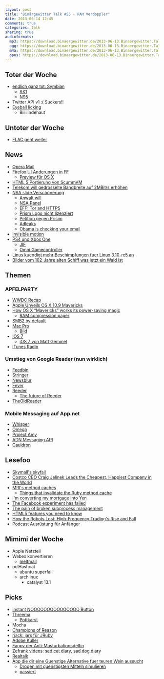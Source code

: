 ```yaml
---
layout: post
title: "Binärgewitter Talk #55 - RAM Verdoppler"
date: 2013-06-14 12:45
comments: true
categories: talk
sharing: true
audioformats:
  mp3: https://download.binaergewitter.de/2013-06-13.Binaergewitter.Talk.55.mp3
  ogg: https://download.binaergewitter.de/2013-06-13.Binaergewitter.Talk.55.ogg
  m4a: https://download.binaergewitter.de/2013-06-13.Binaergewitter.Talk.55.m4a
  opus: https://download.binaergewitter.de/2013-06-13.Binaergewitter.Talk.55.opus
---
```

## Toter der Woche

- [endlich ganz tot: Symbian](http://www.heise.de/newsticker/meldung/Nokia-gibt-Symbian-den-Gnadenschuss-1886995.html)
    * [SX1](http://en.wikipedia.org/wiki/Siemens_SX1)
    * [N95](http://www.amazon.de/gp/product/B000VXLXVG/ref=as_li_ss_tl?ie=UTF8&camp=1638&creative=19454&creativeASIN=B000VXLXVG&linkCode=as2&tag=trektrip)
- Twitter API v1 :( Suckers!!
- [Eyeball licking](http://www.huffingtonpost.com/2013/06/12/eyeball-licking-pinkeye_n_3423985.html)
    * Biiiiiindehaut

## Untoter der Woche

- [FLAC geht weiter](https://xiph.org/flac/changelog.html)

## News

- [Opera Mail](http://www.opera.com/computer/mail)
- [Firefox UI Änderungen in FF](https://wiki.mozilla.org/Firefox/Features/Theme_Refinement_and_Evolution_%28Australis%29)
    * [Preview für OS X](http://people.mozilla.com/~shorlander/files/australis-designSpecs/australis-designSpecs-osx-mainWindow.html)
- [HTML 5 Portierung von ScummVM](http://clb.demon.fi/html5scummvm/)
- [Telekom will gedrosselte Bandbreite auf 2MBit/s erhöhen](http://www.heise.de/newsticker/meldung/Bericht-Telekom-will-DSL-Drossel-auf-2-Mbit-s-lockern-1886747.html)
- [NSA slide Verschönerung](http://fr.slideshare.net/EmilandDC/dear-nsa-let-me-take-care-ou)
    * [Anwalt will](http://www.sun-sentinel.com/news/local/crime/fl-phone-records-fisa-broward-20130612,0,5434900.story)
    * [NSA Panel](https://github.com/goshakkk/nsa_panel)
    * [EFF: Tor and HTTPS](https://www.eff.org/pages/tor-and-https)
    * [Prism Logo nicht lizenziert](http://www.golem.de/news/nsa-prism-logo-verstoesst-gegen-copyright-1306-99799.html)
    * [Petition gegen Prisim](https://www.eff.org/deeplinks/2013/06/86-civil-liberties-groups-and-internet-companies-demand-end-nsa-spying)
    * [Adleaks](http://www.adleaks.org/)
    * [Obama is checking your email](http://obamaischeckingyouremail.tumblr.com/)
- [Invisible motion](http://www.youtube.com/watch?v=G8AVHTsButg)
- [PS4 und Xbox One](http://arstechnica.com/gaming/2013/06/analysis-the-one-two-combo-sony-used-to-knock-microsoft-out-of-e3-2013/)
    - [JIF](http://i.imgur.com/PVxSi1T.gif)
    - [Omni Gamecontroller](http://www.kickstarter.com/projects/1944625487/omni-move-naturally-in-your-favorite-game)
- [Linus kuendigt mehr Beschimpfungen fuer Linux 3.10-rc5 an](http://linux.slashdot.org/story/13/06/09/1236247/linus-torvalds-promises-profanity-over-linux-310-rc5)
- [Bilder vom 102-Jahre alten Schiff was jetzt ein Wald ist](http://www.mymodernmet.com/profiles/blogs/ss-ayrfield-the-floating-forest)

## Themen

### APFELPARTY

- [WWDC Recap](http://arstechnica.com/apple/2013/06/a-wwdc-recap-whats-up-with-ios-7-mavericks-mac-pro-and-itunes-radio/)
- [Apple Unveils OS X 10.9 Mavericks](http://arstechnica.com/apple/2013/06/apple-unveils-os-x-10-9-mavericks/)
- [How OS X “Mavericks” works its power-saving magic](http://arstechnica.com/apple/2013/06/how-os-x-mavericks-works-its-power-saving-magic/)
    * [RAM compression paper](http://terpconnect.umd.edu/~barua/matt-compress-tr.pdf)
- [SMB2 by default](http://arstechnica.com/apple/2013/06/new-os-x-uses-windows-file-sharing-by-default/)
- [Mac Pro](http://arstechnica.com/apple/2013/06/a-critical-look-at-the-new-mac-pro/)
    * [Bild](https://lh5.googleusercontent.com/-r4tMDuud5q8/Ubcdr1fQYBI/AAAAAAAAOdk/exnMsSTf64Y/w433-h612-no/photo.jpg)
- [IOS 7](http://arstechnica.com/apple/2013/06/apple-announces-flatter-sleeker-ios-7/)
    * [iOS 7 von Matt Gemmel](http://mattgemmell.com/2013/06/12/ios-7/)
- [iTunes Radio](http://arstechnica.com/apple/2013/06/apple-steps-to-spotify-and-google-with-itunes-radio/)

### Umstieg von Google Reader (nun wirklich)

- [Feedbin](http://feedbin.me)
- [Stringer](https://github.com/swanson/stringer)
- [Newsblur](http://newsblur.com)
- [Fever](http://www.feedafever.com/)
- [Reeder](http://reederapp.com/)
    * [The future of Reeder](http://reederapp.com/reader/)
- [TheOldReader](http://theoldreader.com/)

### Mobile Messaging auf App.net

- [Whisper](http://riposteapp.net/whisper.html)
- [Omega](https://omega.app.net)
- [Project Amy](https://directory.app.net/app/166/amy/)
- [ADN Messaging API](http://developers.app.net/docs/basics/messaging/)
- [Cauldron](https://cauldron-app.herokuapp.com/)

## Lesefoo

- [Skymall's skyfall](http://priceonomics.com/skymalls-skyfall/)
- [Costco CEO Craig Jelinek Leads the Cheapest, Happiest Company in the World](http://www.businessweek.com/printer/articles/123492-costco-ceo-craig-jelinek-leads-the-cheapest-happiest-company-in-the-world
)
- [MRI's method caches](http://jamesgolick.com/2013/4/14/mris-method-caches.html)
    * [Things that invalidate the Ruby method cache](https://charlie.bz/blog/things-that-clear-rubys-method-cache)
- [I'm converting my mortgage into Yen](http://www.businessinsider.com/mauldin-mortgage-in-yen-2013-6)
- [The Facebook experiment has failed](https://medium.com/a-programmers-tale/f7b8c66109ea)
- [The pain of broken subprocess management](http://blog.headius.com/2013/06/the-pain-of-broken-subprocess.html?m=1)
- [HTML5 features you need to know](http://daker.me/2013/05/5-html5-features-you-need-to-know.html)
- [How the Robots Lost: High-Frequency Trading's Rise and Fall](http://www.businessweek.com/printer/articles/122900-how-the-robots-lost-high-frequency-tradings-rise-and-fall)
- [Podcast Ausrüstung für Anfänger](http://www.wrint.de/2013/05/29/ausrustung-fur-anfanger/)

## Mimimi der Woche

- Apple Netzteil
- Webex konvertieren
    * [meltmail](https://meltmail.com)
- oclHashcat
    - ubuntu superfail
    - archlinux
        - catalyst 13.1

## Picks

- [Instant NOOOOOOOOOOOOOOO Button](http://nooooooooooooooo.com/)
- [Threema](http://threema.ch/)
    * [Pottkarst](http://monoxyd.de/20130118-die-wahrheit-017-threema-smartphone-messenger-mit-verschlusselung)
- [Mocha](https://github.com/freerange/mocha)
- [Champions of Reason](http://saejinoh.blogspot.de/2012/05/champions-of-reason.html)
- [rjack: jars für JRuby](http://rjack.rubyforge.org/)
- [Adobe Kuller](
https://itunes.apple.com/de/app/adobe-kuler/id632313714?l=en&mt=8)
- [Fappy der Anti-Masturbationsdelfin](http://www.zeitjung.de/kultur/8990-fappy-der-anti-masturbations-delfin-selbstbefriedigung/)
- [Zefrank videos](https://www.youtube.com/user/zefrank1): [sad cat diary](http://www.youtube.com/watch?v=PKffm2uI4dk), [sad dog diary](http://www.youtube.com/watch?v=Xw1C5T-fH2Y)
- [Realtalk](http://realtalk.io/)
- [App die dir eine Guenstige Alternative fuer teuren Wein aussucht](http://au.businessinsider.com/sydney-chemists-are-building-an-app-that-can-identify-cheap-replacements-for-luxury-wines-2013-6)
    - [Drogen mit guenstigsten Mitteln simulieren](http://www.ein-plan.de/schoener/index.html)
    - [passiert](http://www.dieter-gase.de/page3.htm)

